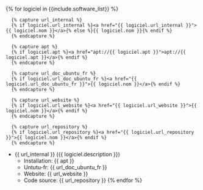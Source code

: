 {% for logiciel in {{include.software_list}} %}
    
      {% capture url_internal %}
      {% if logiciel.url_internal %}<a href="{{ logiciel.url_internal }}">{{ logiciel.nom }}</a>{% else %}{{ logiciel.nom }}{% endif %}
      {% endcapture %}

      {% capture apt %}
      {% if logiciel.apt %}<a href="apt://{{ logiciel.apt }}">apt://{{ logiciel.apt }}</a>{% endif %}
      {% endcapture %}

      {% capture url_doc_ubuntu_fr %}
      {% if logiciel.url_doc_ubuntu_fr %}<a href="{{ logiciel.url_doc_ubuntu_fr }}">{{ logiciel.nom }}</a>{% endif %}
      {% endcapture %}

      {% capture url_website %}
      {% if logiciel.url_website %}<a href="{{ logiciel.url_website }}">{{ logiciel.nom }}</a>{% endif %}
      {% endcapture %}

      {% capture url_repository %}
      {% if logiciel.url_repository %}<a href="{{ logiciel.url_repository }}">{{ logiciel.nom }}</a>{% endif %}
      {% endcapture %}

- {{ url_internal }} ({{ logiciel.description }})
    - Installation: {{ apt }}
    - Untutu-fr: {{ url_doc_ubuntu_fr }} 
    - Website: {{ url_website }}
    - Code source: {{ url_repository }}
{% endfor %}
